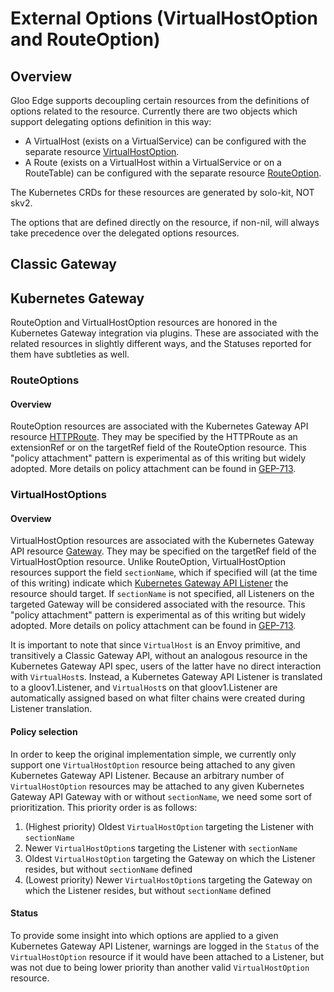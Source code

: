 # External Options (VirtualHostOption and RouteOption)

## Overview
Gloo Edge supports decoupling certain resources from the definitions of options related to the resource. Currently there are two objects which support delegating options definition in this way:
- A VirtualHost (exists on a VirtualService) can be configured with the separate resource [VirtualHostOption](./projects/gateway/api/v1/external_options.proto).
- A Route (exists on a VirtualHost within a VirtualService or on a RouteTable) can be configured with the separate resource [RouteOption](./projects/gateway/api/v1/external_options.proto).

The Kubernetes CRDs for these resources are generated by solo-kit, NOT skv2.

The options that are defined directly on the resource, if non-nil, will always take precedence over the delegated options resources.

## Classic Gateway
<!-- TODO -->

## Kubernetes Gateway
RouteOption and VirtualHostOption resources are honored in the Kubernetes Gateway integration via plugins. These are associated with the related resources in slightly different ways, and the Statuses reported for them have subtleties as well.

### RouteOptions

#### Overview 
RouteOption resources are associated with the Kubernetes Gateway API resource [HTTPRoute](https://gateway-api.sigs.k8s.io/api-types/httproute/). They may be specified by the HTTPRoute as an extensionRef or on the targetRef field of the RouteOption resource. This "policy attachment" pattern is experimental as of this writing but widely adopted. More details on policy attachment can be found in [GEP-713](https://gateway-api.sigs.k8s.io/geps/gep-713/).

### VirtualHostOptions

#### Overview 
VirtualHostOption resources are associated with the Kubernetes Gateway API resource [Gateway](https://gateway-api.sigs.k8s.io/api-types/httproute/). They may be specified on the targetRef field of the VirtualHostOption resource. Unlike RouteOption, VirtualHostOption resources support the field `sectionName`, which if specified will (at the time of this writing) indicate which [Kubernetes Gateway API Listener](https://gateway-api.sigs.k8s.io/reference/spec/#gateway.networking.k8s.io/v1.Listener) the resource should target. If `sectionName` is not specified, all Listeners on the targeted Gateway will be considered associated with the resource. This "policy attachment" pattern is experimental as of this writing but widely adopted. More details on policy attachment can be found in [GEP-713](https://gateway-api.sigs.k8s.io/geps/gep-713/).

It is important to note that since `VirtualHost` is an Envoy primitive, and transitively a Classic Gateway API, without an analogous resource in the Kubernetes Gateway API spec, users of the latter have no direct interaction with `VirtualHost`s. Instead, a Kubernetes Gateway API Listener is translated to a gloov1.Listener, and `VirtualHost`s on that gloov1.Listener are automatically assigned based on what filter chains were created during Listener translation.

#### Policy selection
In order to keep the original implementation simple, we currently only support one `VirtualHostOption` resource being attached to any given Kubernetes Gateway API Listener. Because an arbitrary number of `VirtualHostOption` resources may be attached to any given Kubernetes Gateway API Gateway with or without `sectionName`, we need some sort of prioritization. This priority order is as follows:
1. (Highest priority) Oldest `VirtualHostOption` targeting the Listener with `sectionName`
2. Newer `VirtualHostOption`s targeting the Listener with `sectionName`
3. Oldest `VirtualHostOption` targeting the Gateway on which the Listener resides, but without `sectionName` defined
4. (Lowest priority) Newer `VirtualHostOption`s targeting the Gateway on which the Listener resides, but without `sectionName` defined

#### Status
To provide some insight into which options are applied to a given Kubernetes Gateway API Listener, warnings are logged in the `Status` of the `VirtualHostOption` resource if it would have been attached to a Listener, but was not due to being lower priority than another valid `VirtualHostOption` resource. 
